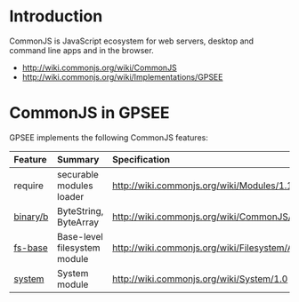 # Introduction #

CommonJS is JavaScript ecosystem for web servers, desktop and command line apps and in the browser.

  * http://wiki.commonjs.org/wiki/CommonJS
  * http://wiki.commonjs.org/wiki/Implementations/GPSEE

# CommonJS in GPSEE #

GPSEE implements the following CommonJS features:

| **Feature** | **Summary** | **Specification** |
|:------------|:------------|:------------------|
| require     | securable modules loader | http://wiki.commonjs.org/wiki/Modules/1.1 |
| [binary/b](ModuleBinaryB.md) | ByteString, ByteArray | http://wiki.commonjs.org/wiki/CommonJS/Binary/B |
| [fs-base](ModuleFSBase.md) | Base-level filesystem module | http://wiki.commonjs.org/wiki/Filesystem/A/0 |
| [system](ModuleSystem.md) | System module | http://wiki.commonjs.org/wiki/System/1.0 |